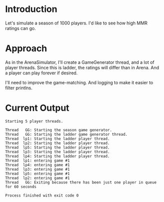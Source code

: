 # Introduction

Let's simulate a season of 1000 players.  I'd like to see how high MMR ratings can go.

# Approach

As in the ArenaSimulator, I'll create a GameGenerator thread, and a lot of player threads.  Since this is ladder, the 
ratings will differ than in Arena.  And a player can play forever if desired.

I'll need to improve the game-matching.  And logging to make it easier to filter printlns.

# Current Output
```
Starting 5 player threads.

Thread   GG: Starting the season game generator.
Thread   GG: Starting the ladder game generator thread.
Thread  lp1: Starting the ladder player thread.
Thread  lp2: Starting the ladder player thread.
Thread  lp5: Starting the ladder player thread.
Thread  lp3: Starting the ladder player thread.
Thread  lp4: Starting the ladder player thread.
Thread  lp1: entering game #1
Thread  lp4: entering game #1
Thread  lp3: entering game #1
Thread  lp5: entering game #1
Thread  lp2: entering game #1
Thread   GG: Exiting because there has been just one player in queue for 60 seconds

Process finished with exit code 0
```



